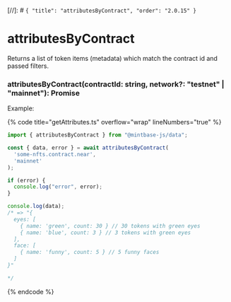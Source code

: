 [//]: # `{ "title": "attributesByContract", "order": "2.0.15" }`

# attributesByContract

Returns a list of token items (metadata) which match the contract id and passed filters.

### attributesByContract(contractId: string, network?: "testnet" | "mainnet"): Promise<Attributes>

Example:

{% code title="getAttributes.ts" overflow="wrap" lineNumbers="true" %}

```typescript
import { attributesByContract } from "@mintbase-js/data";

const { data, error } = await attributesByContract(
  'some-nfts.contract.near',
  'mainnet'
);

if (error) {
  console.log("error", error);
}

console.log(data);
/* => "{
  eyes: [
    { name: 'green', count: 30 } // 30 tokens with green eyes
    { name: 'blue', count: 3 } // 3 tokens with green eyes
  ],
  face: [
    { name: 'funny', count: 5 } // 5 funny faces
  ]
}"

*/
```

{% endcode %}
